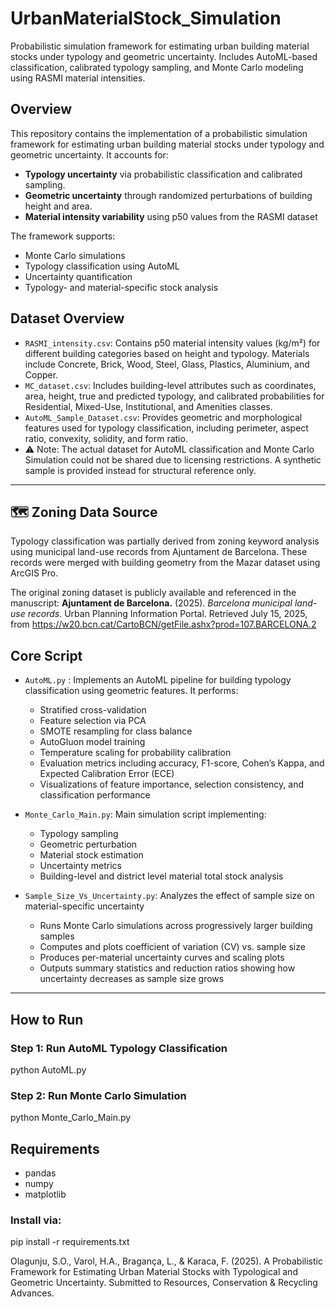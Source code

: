 # UrbanMaterialStock_Simulation
Probabilistic simulation framework for estimating urban building material stocks under typology and geometric uncertainty. Includes AutoML-based classification, calibrated typology sampling, and Monte Carlo modeling using RASMI material intensities.

##  Overview
This repository contains the implementation of a probabilistic simulation framework for estimating urban building material stocks under typology and geometric uncertainty.
It accounts for:

- **Typology uncertainty** via probabilistic classification and calibrated sampling.
- **Geometric uncertainty** through randomized perturbations of building height and area.
- **Material intensity variability** using p50 values from the RASMI dataset


The framework supports:
- Monte Carlo simulations
- Typology classification using AutoML
- Uncertainty quantification
- Typology- and material-specific stock analysis

##  Dataset Overview

- `RASMI_intensity.csv`: Contains p50 material intensity values (kg/m²) for different building categories based on height and typology. Materials include Concrete, Brick, Wood, Steel, Glass, Plastics, Aluminium, and Copper.
- `MC_dataset.csv`: Includes building-level attributes such as coordinates, area, height, true and predicted typology, and calibrated probabilities for Residential, Mixed-Use, Institutional, and Amenities classes.
- `AutoML_Sample_Dataset.csv`: Provides geometric and morphological features used for typology classification, including perimeter, aspect ratio, convexity, solidity, and form ratio.
- ⚠️ Note: The actual dataset for AutoML classification and Monte Carlo Simulation could not be shared due to licensing restrictions. A synthetic sample is provided instead for structural reference only. 

---

## 🗺️ Zoning Data Source

Typology classification was partially derived from zoning keyword analysis using municipal land-use records from Ajuntament de Barcelona. These records were merged with building geometry from the Mazar dataset using ArcGIS Pro.

The original zoning dataset is publicly available and referenced in the manuscript:
**Ajuntament de Barcelona.** (2025). *Barcelona municipal land-use records*. Urban Planning Information Portal. Retrieved July 15, 2025, from  https://w20.bcn.cat/CartoBCN/getFile.ashx?prod=107.BARCELONA.2

##  Core Script

- `AutoML.py` : Implements an AutoML pipeline for building typology classification using geometric features. It performs:
  - Stratified cross-validation
  - Feature selection via PCA
  - SMOTE resampling for class balance
  - AutoGluon model training
  - Temperature scaling for probability calibration
  - Evaluation metrics including accuracy, F1-score, Cohen’s Kappa, and Expected Calibration Error (ECE)
  - Visualizations of feature importance, selection consistency, and classification performance

- `Monte_Carlo_Main.py`: Main simulation script implementing:
  - Typology sampling
  - Geometric perturbation
  - Material stock estimation
  - Uncertainty metrics
  - Building-level and district level material total stock analysis

- `Sample_Size_Vs_Uncertainty.py`: Analyzes the effect of sample size on material-specific uncertainty

  - Runs Monte Carlo simulations across progressively larger building samples
  - Computes and plots coefficient of variation (CV) vs. sample size
  - Produces per-material uncertainty curves and scaling plots
  - Outputs summary statistics and reduction ratios showing how uncertainty decreases as sample size grows
---

##  How to Run
### Step 1: Run AutoML Typology Classification
python AutoML.py

### Step 2: Run Monte Carlo Simulation
python Monte_Carlo_Main.py

 ## Requirements
- pandas
- numpy
- matplotlib
### Install via:
  pip install -r requirements.txt


Olagunju, S.O., Varol, H.A., Bragança, L., & Karaca, F. (2025). A Probabilistic Framework for Estimating Urban Material Stocks with Typological and Geometric Uncertainty. Submitted to Resources, Conservation & Recycling Advances.
